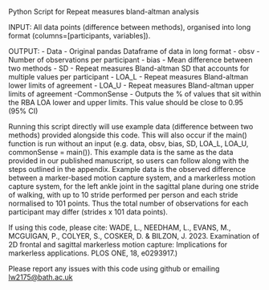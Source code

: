 Python Script for Repeat measures bland-altman analysis

INPUT: All data points (difference between methods), organised into long format (columns=[participants, variables]).


OUTPUT: 
    - Data - Original pandas Dataframe of data in long format
    - obsv - Number of observations per participant
    - bias - Mean difference between two methods
    - SD - Repeat measures Bland-altman SD that accounts for multiple values per participant
    - LOA_L - Repeat measures Bland-altman lower limits of agreement
    - LOA_U - Repeat measures Bland-altman upper limits of agreement
    -CommonSense - Outputs the % of values that sit within the RBA LOA lower and upper limits.
                    This value should be close to 0.95 (95% CI)

Running this script directly will use example data (difference between two methods) provided alongside this code.
This will also occur if the main() function is run without an input (e.g. data, obsv, bias, SD, LOA_L, LOA_U, commonSense = main()). 
This example data is the same as the data provided in our published manuscript, so users can follow along with 
the steps outlined in the appendix. Example data is the observed difference between a marker-based motion capture system, 
and a markerless motion capture system, for the left ankle joint in the sagittal plane during one stride of walking, 
with up to 10 stride performed per person and each stride normalised to 101 points. Thus the total number of observations 
for each participant may differ (strides x 101 data points).

If using this code, please cite: WADE, L., NEEDHAM, L., EVANS, M., MCGUIGAN, P., COLYER, S., COSKER, D. & BILZON, J. 2023. Examination of 2D frontal and sagittal markerless motion capture: Implications for markerless applications. PLOS ONE, 18, e0293917.)

Please report any issues with this code using github or emailing lw2175@bath.ac.uk


